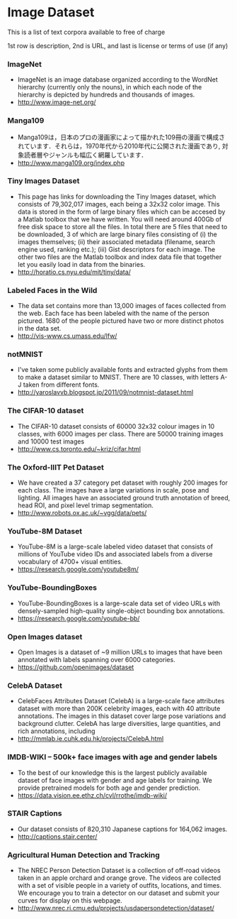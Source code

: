 # Image Dataset

This is a list of text corpora available to free of charge

1st row is description, 2nd is URL, and last is license or terms of use (if any)

### ImageNet
- ImageNet is an image database organized according to the WordNet hierarchy (currently only the nouns), in which each node of the hierarchy is depicted by hundreds and thousands of images.
- http://www.image-net.org/

### Manga109
- Manga109は，日本のプロの漫画家によって描かれた109冊の漫画で構成されています．それらは，1970年代から2010年代に公開された漫画であり, 対象読者層やジャンルも幅広く網羅しています．
- http://www.manga109.org/index.php

### Tiny Images Dataset
- This page has links for downloading the Tiny Images dataset, which consists of 79,302,017 images, each being a 32x32 color image. This data is stored in the form of large binary files which can be accesed by a Matlab toolbox that we have written. You will need around 400Gb of free disk space to store all the files. In total there are 5 files that need to be downloaded, 3 of which are large binary files consisting of (i) the images themselves; (ii) their associated metadata (filename, search engine used, ranking etc.); (iii) Gist descriptors for each image. The other two files are the Matlab toolbox and index data file that together let you easily load in data from the binaries. 
- http://horatio.cs.nyu.edu/mit/tiny/data/

### Labeled Faces in the Wild
- The data set contains more than 13,000 images of faces collected from the web. Each face has been labeled with the name of the person pictured. 1680 of the people pictured have two or more distinct photos in the data set.
- http://vis-www.cs.umass.edu/lfw/

### notMNIST
- I've taken some publicly available fonts and extracted glyphs from them to make a dataset similar to MNIST. There are 10 classes, with letters A-J taken from different fonts.
- http://yaroslavvb.blogspot.jp/2011/09/notmnist-dataset.html

### The CIFAR-10 dataset
- The CIFAR-10 dataset consists of 60000 32x32 colour images in 10 classes, with 6000 images per class. There are 50000 training images and 10000 test images
- http://www.cs.toronto.edu/~kriz/cifar.html

### The Oxford-IIIT Pet Dataset
- We have created a 37 category pet dataset with roughly 200 images for each class. The images have a large variations in scale, pose and lighting. All images have an associated ground truth annotation of breed, head ROI, and pixel level trimap segmentation.
- http://www.robots.ox.ac.uk/~vgg/data/pets/

### YouTube-8M Dataset
- YouTube-8M is a large-scale labeled video dataset that consists of millions of YouTube video IDs and associated labels from a diverse vocabulary of 4700+ visual entities.
- https://research.google.com/youtube8m/

### YouTube-BoundingBoxes
- YouTube-BoundingBoxes is a large-scale data set of video URLs with densely-sampled high-quality single-object bounding box annotations.
- https://research.google.com/youtube-bb/

### Open Images dataset
- Open Images is a dataset of ~9 million URLs to images that have been annotated with labels spanning over 6000 categories.
- https://github.com/openimages/dataset

### CelebA Dataset
- CelebFaces Attributes Dataset (CelebA) is a large-scale face attributes dataset with more than 200K celebrity images, each with 40 attribute annotations. The images in this dataset cover large pose variations and background clutter. CelebA has large diversities, large quantities, and rich annotations, including
- http://mmlab.ie.cuhk.edu.hk/projects/CelebA.html

### IMDB-WIKI – 500k+ face images with age and gender labels
- To the best of our knowledge this is the largest publicly available dataset of face images with gender and age labels for training. We provide pretrained models for both age and gender prediction.
- https://data.vision.ee.ethz.ch/cvl/rrothe/imdb-wiki/

### STAIR Captions
- Our dataset consists of 820,310 Japanese captions for 164,062 images.
- http://captions.stair.center/

### Agricultural Human Detection and Tracking
- The NREC Person Detection Dataset is a collection of off-road videos taken in an apple orchard and orange grove. The videos are collected with a set of visible people in a variety of outfits, locations, and times. We encourage you to train a detector on our dataset and submit your curves for display on this webpage.
- http://www.nrec.ri.cmu.edu/projects/usdapersondetection/dataset/

